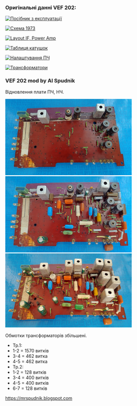 ### Оригінальні данні VEF 202:

[![Посібник з експлуатації](https://img.shields.io/badge/Посібник%20з%20експлуатації-white.svg )](https://raw.githubusercontent.com/AlSpudnik/VEF-202-mod-by-Al-Spudnik/main/IMG_20230224_120251051.png)

[![Схема 1973](https://img.shields.io/badge/Схема_1973-red.svg )](https://photos.app.goo.gl/CqrGVYvCyfwQHxev7)

[![Layout IF, Power Amp](https://img.shields.io/badge/Layout-IF,_Power_Amp-orange.svg )](https://photos.app.goo.gl/CqrGVYvCyfwQHxev7)

[![Таблиця катушок](https://img.shields.io/badge/Таблиця_катушок-blue.svg )](https://photos.app.goo.gl/kkhYgLVB2DS3a5Cb8)

[![Налаштування ПЧ](https://img.shields.io/badge/Налаштування_ПЧ-orange.svg )](https://github.com/AlSpudnik/VEF-202-mod-by-Al-Spudnik/blob/main/%D0%9F%D0%BB%D0%B0%D1%82%D0%B0_%D0%9F%D0%A7/%D0%86%D0%BD%D1%84%D0%BE_%D0%BF%D0%BE_%D0%9F%D0%A7.md)

[![Трансформатори](https://img.shields.io/badge/Трансформатори-green.svg )](https://photos.app.goo.gl/AWSZ3xRsBbch4FGx8)


### VEF 202 mod by Al Spudnik

Відновлення плати ПЧ, НЧ. 

<img src="https://raw.githubusercontent.com/AlSpudnik/VEF-202-mod-by-Al-Spudnik/main/%D0%9F%D0%BB%D0%B0%D1%82%D0%B0_%D0%9F%D0%A7/plate01.jpg" width="400">

<img src="https://raw.githubusercontent.com/AlSpudnik/VEF-202-mod-by-Al-Spudnik/main/%D0%9F%D0%BB%D0%B0%D1%82%D0%B0_%D0%9F%D0%A7/plate02.jpg" width="400">

<img src="https://raw.githubusercontent.com/AlSpudnik/VEF-202-mod-by-Al-Spudnik/main/%D0%9F%D0%BB%D0%B0%D1%82%D0%B0_%D0%9F%D0%A7/plate03.jpg" width="400">

Обмотки трансформаторів збільшені.
- Тр.1:
- 1-2 = 1570 витків
- 3-4 = 462 витка
- 4-5 = 462 витка
- Тр.2:
- 1-2 = 128 витків
- 3-4 = 400 витків
- 4-5 = 400 витків
- 6-7 = 128 витків

<https://mrspudnik.blogspot.com>
